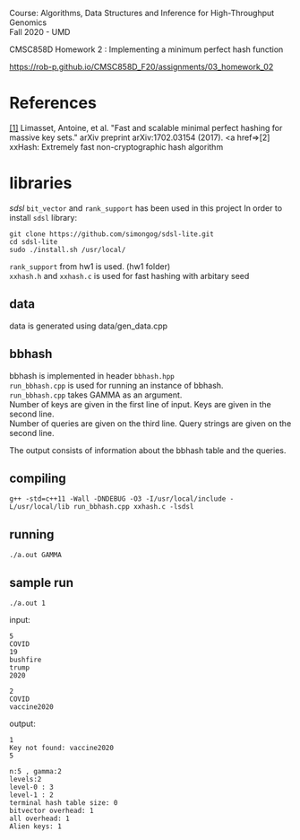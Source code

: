 Course: Algorithms, Data Structures and Inference for High-Throughput Genomics  
Fall 2020 - UMD

CMSC858D Homework 2 : Implementing a minimum perfect hash function

https://rob-p.github.io/CMSC858D_F20/assignments/03_homework_02

# References
<a href="https://arxiv.org/abs/1702.03154">[1]</a> 
Limasset, Antoine, et al. "Fast and scalable minimal perfect hashing for massive key sets." arXiv preprint arXiv:1702.03154 (2017).
<a href=>[2]</a> xxHash: Extremely fast non-cryptographic hash algorithm 

# libraries


*sdsl* `bit_vector` and `rank_support` has been used in this project 
In order to install `sdsl` library:
```
git clone https://github.com/simongog/sdsl-lite.git
cd sdsl-lite
sudo ./install.sh /usr/local/
```
`rank_support` from hw1 is used. (hw1 folder)  
`xxhash.h` and `xxhash.c` is used for fast hashing with arbitary seed

## data
data is generated using data/gen_data.cpp
## bbhash
bbhash is implemented in header `bbhash.hpp`  
`run_bbhash.cpp` is used for running an instance of bbhash.  
`run_bbhash.cpp` takes GAMMA as an argument.  
Number of keys are given in the first line of input.
Keys are given in the second line.  
Number of queries are given on the third line.
Query strings are given on the second line. 

The output consists of information about the bbhash table and the queries.

## compiling

```
g++ -std=c++11 -Wall -DNDEBUG -O3 -I/usr/local/include -L/usr/local/lib run_bbhash.cpp xxhash.c -lsdsl  
```
## running
```
./a.out GAMMA
```
## sample run
```
./a.out 1
```
input:
```
5
COVID
19
bushfire
trump
2020

2
COVID
vaccine2020
```
output:
```
1
Key not found: vaccine2020
5

n:5 , gamma:2
levels:2
level-0 : 3
level-1 : 2
terminal hash table size: 0
bitvector overhead: 1
all overhead: 1
Alien keys: 1
```